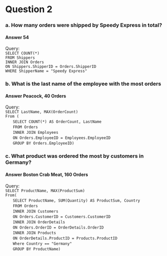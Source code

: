 # Question 2
### a. How many orders were shipped by Speedy Express in total?
#### Answer 54
Query:\
`SELECT COUNT(*)`\
`FROM Shippers`\
`INNER JOIN Orders`\
`ON Shippers.ShipperID = Orders.ShipperID`\
`WHERE ShipperName = "Speedy Express"`
### b. What is the last name of the employee with the most orders
#### Answer Peacock, 40 Orders
Query:\
`SELECT LastName, MAX(OrderCount)`\
`From (`\
 &nbsp;&nbsp;&nbsp;&nbsp;&nbsp;&nbsp;`SELECT COUNT(*) AS OrderCount, LastName`\
 &nbsp;&nbsp;&nbsp;&nbsp;&nbsp;&nbsp;`FROM Orders`\
 &nbsp;&nbsp;&nbsp;&nbsp;&nbsp;&nbsp;`INNER JOIN Employees`\
 &nbsp;&nbsp;&nbsp;&nbsp;&nbsp;&nbsp;`ON Orders.EmployeeID = Employees.EmployeeID`\
 &nbsp;&nbsp;&nbsp;&nbsp;&nbsp;&nbsp;`GROUP BY Orders.EmployeeID)`
### c. What product was ordered the most by customers in Germany?
#### Answer Boston Crab Meat, 160 Orders
Query:\
`SELECT ProductName, MAX(ProductSum)`\
`From(`\
&nbsp;&nbsp;&nbsp;&nbsp;&nbsp;&nbsp;`SELECT ProductName, SUM(Quantity) AS ProductSum, Country`\
&nbsp;&nbsp;&nbsp;&nbsp;&nbsp;&nbsp;`FROM Orders`\
&nbsp;&nbsp;&nbsp;&nbsp;&nbsp;&nbsp;`INNER JOIN Customers`\
&nbsp;&nbsp;&nbsp;&nbsp;&nbsp;&nbsp;`ON Orders.CustomerID = Customers.CustomerID`\
&nbsp;&nbsp;&nbsp;&nbsp;&nbsp;&nbsp;`INNER JOIN OrderDetails`\
&nbsp;&nbsp;&nbsp;&nbsp;&nbsp;&nbsp;`ON Orders.OrderID = OrderDetails.OrderID`\
&nbsp;&nbsp;&nbsp;&nbsp;&nbsp;&nbsp;`INNER JOIN Products`\
&nbsp;&nbsp;&nbsp;&nbsp;&nbsp;&nbsp;`ON OrderDetails.ProductID = Products.ProductID`\
&nbsp;&nbsp;&nbsp;&nbsp;&nbsp;&nbsp;`Where Country == "Germany"`\
&nbsp;&nbsp;&nbsp;&nbsp;&nbsp;&nbsp;`GROUP BY ProductName)`
